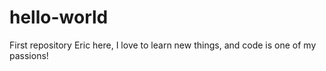 # hello-world
First repository
Eric here, I love to learn new things, and code is one of my passions!
